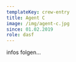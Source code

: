 ```yaml
---
templateKey: crew-entry
title: Agent C
image: /img/agent-c.jpg
since: 01.02.2019
role: dasf
---
```

infos folgen...
